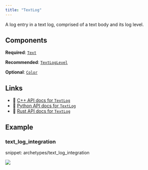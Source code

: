 ```yaml
---
title: "TextLog"
---
```


A log entry in a text log, comprised of a text body and its log level.

## Components

**Required**: [`Text`](../components/text.md)

**Recommended**: [`TextLogLevel`](../components/text_log_level.md)

**Optional**: [`Color`](../components/color.md)

## Links
 * 🌊 [C++ API docs for `TextLog`](https://ref.rerun.io/docs/cpp/stable/structrerun_1_1archetypes_1_1TextLog.html)
 * 🐍 [Python API docs for `TextLog`](https://ref.rerun.io/docs/python/stable/common/archetypes#rerun.archetypes.TextLog)
 * 🦀 [Rust API docs for `TextLog`](https://docs.rs/rerun/latest/rerun/archetypes/struct.TextLog.html)

## Example

### text_log_integration

snippet: archetypes/text_log_integration

<picture data-inline-viewer="snippets/text_log_integration">
  <source media="(max-width: 480px)" srcset="https://static.rerun.io/text_log_integration/9737d0c986325802a9885499d6fcc773b1736488/480w.png">
  <source media="(max-width: 768px)" srcset="https://static.rerun.io/text_log_integration/9737d0c986325802a9885499d6fcc773b1736488/768w.png">
  <source media="(max-width: 1024px)" srcset="https://static.rerun.io/text_log_integration/9737d0c986325802a9885499d6fcc773b1736488/1024w.png">
  <source media="(max-width: 1200px)" srcset="https://static.rerun.io/text_log_integration/9737d0c986325802a9885499d6fcc773b1736488/1200w.png">
  <img src="https://static.rerun.io/text_log_integration/9737d0c986325802a9885499d6fcc773b1736488/full.png">
</picture>


